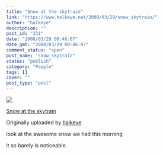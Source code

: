```yaml
---
title: "Snow at the skytrain"
link: "https://www.halkeye.net/2008/03/29/snow_skytrain/"
author: "halkeye"
description: ""
post_id: "331"
date: "2008/03/29 00:46:07"
date_gmt: "2008/03/29 00:46:07"
comment_status: "open"
post_name: "snow_skytrain"
status: "publish"
category: "People"
tags: []
cover: ""
post_type: "post"
---
```


![](http://farm4.static.flickr.com/3202/2370771978_aa6707554b_m.jpg)
   

 
 [Snow at the skytrain](http://www.flickr.com/photos/halkeye/2370771978/)
   

 Originally uploaded by [halkeye](http://www.flickr.com/people/halkeye/)
 



look at the awesome snow we had this morning  

it so barely is noticeable.